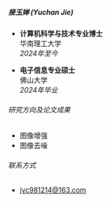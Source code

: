 ##### 接玉婵 (Yuchan Jie)

- **计算机科学与技术专业博士**  
  华南理工大学  
  *2024年至今*

- **电子信息专业硕士**  
  佛山大学  
  *2024年毕业*

###### 研究方向及论文成果
- 图像增强
- 图像去噪

###### 联系方式
- jyc981214@163.com
